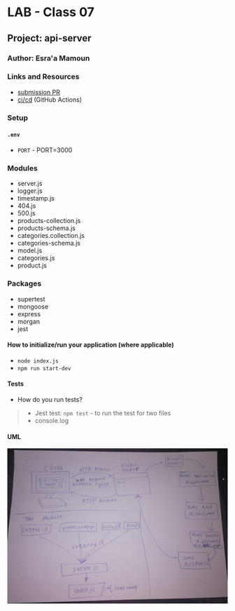 # LAB - Class 07

## Project: api-server

### Author: Esra'a Mamoun

### Links and Resources

- [submission PR](https://github.com/EsraaMamoun-401-advanced-javascript/api-server2/pull/2)
- [ci/cd](https://github.com/EsraaMamoun-401-advanced-javascript/api-server2/actions) (GitHub Actions)
<!-- - [back-end server url](http://xyz.com) (when applicable) -->
<!-- - [front-end application](http://xyz.com) (when applicable) -->

### Setup

#### `.env` 

- `PORT` - PORT=3000

### Modules
- server.js
- logger.js
- timestamp.js
- 404.js
- 500.js
- products-collection.js
- products-schema.js
- categories.collection.js
- categories-schema.js
- model.js
- categories.js
- product.js

### Packages
- supertest
- mongoose
- express
- morgan
- jest

#### How to initialize/run your application (where applicable)

- `node index.js`
- `npm run start-dev`

<!-- #### How to use your library (where applicable)
- Lint Tests: `npm run lint` -->

#### Tests

* How do you run tests?
 > - Jest test: `npm test` - to run the test for two files 
 > - console.log
<!-- - Any tests of note?
- Describe any tests that you did not complete, skipped, etc -->

#### UML
![UML](./img/UML.jpeg)
